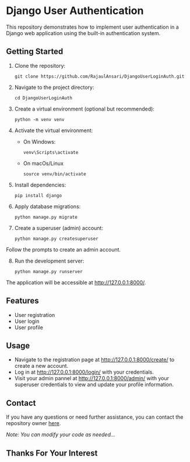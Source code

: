 # Django User Authentication

This repository demonstrates how to implement user authentication in a Django web application using the built-in authentication system.

## Getting Started

1. Clone the repository:

   ```
   git clone https://github.com/RajaulAnsari/DjangoUserLoginAuth.git
   
2. Navigate to the project directory:

   ```
   cd DjangoUserLoginAuth

3. Create a virtual environment (optional but recommended):

   ```
   python -m venv venv

4. Activate the virtual environment:
    * On Windows:
      ```
      venv\Scripts\activate

     * On macOs/Linux
       ```
       source venv/bin/activate

5. Install dependencies:

   ```
   pip install django

6. Apply database migrations:

   ```
   python manage.py migrate

7. Create a superuser (admin) account:

   ```
   python manage.py createsuperuser

  Follow the prompts to create an admin account.

8. Run the development server:

   ```
   python manage.py runserver

  The application will be accessible at http://127.0.0.1:8000/.

## Features

  * User registration
  * User login
  * User profile

## Usage

  * Navigate to the registration page at http://127.0.0.1:8000/create/ to create a new account.
  * Log in at http://127.0.0.1:8000/login/ with your credentials.
  * Visit your admin pannel at http://127.0.0.1:8000/admin/ with your superuser credentials to view and update your profile information.

## Contact

If you have any questions or need further assistance, you can contact the repository owner [here](mailto:ansarimdrajaul2@gmail.com).

*Note: You can modify your code as needed...*

## Thanks For Your Interest
